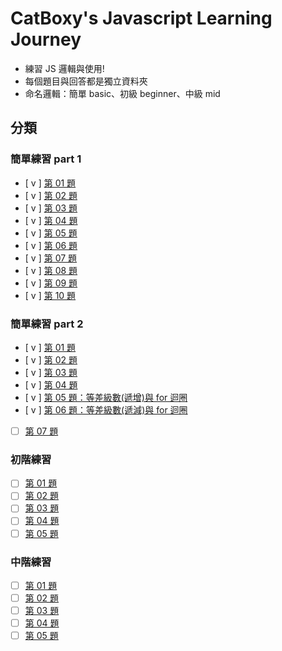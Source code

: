 # CatBoxy's Javascript Learning Journey
- 練習 JS 邏輯與使用!
- 每個題目與回答都是獨立資料夾
- 命名邏輯：簡單 basic、初級 beginner、中級 mid
## 分類
### 簡單練習 part 1
- [ v ] [第 01 題](./basic-01/index.js)
- [ v ] [第 02 題](./basic-02/index.js)
- [ v ] [第 03 題](./basic-03/index.js)
- [ v ] [第 04 題](./basic-04/index.js)
- [ v ] [第 05 題](./basic-05/index.js)
- [ v ] [第 06 題](./basic-06/index.js)
- [ v ] [第 07 題](./basic-07/index.js)
- [ v ] [第 08 題](./basic-08/index.js)
- [ v ] [第 09 題](./basic-09/index.js)
- [ v ] [第 10 題](./basic-10/index.js)
### 簡單練習 part 2
- [ v ] [第 01 題](./basic-11/index.js)
- [ v ] [第 02 題](./basic-12/index.js)
- [ v ] [第 03 題](./basic-13/index.js)
- [ v ] [第 04 題](./basic-14/index.js)
- [ v ] [第 05 題：等差級數(遞增)與 for 迴圈](./basic-15/index.js)
- [ v ] [第 06 題：等差級數(遞減)與 for 迴圈](./basic-16/index.js)
- [  ] [第 07 題](./basic-17/index.js)
### 初階練習
- [  ] [第 01 題](./beginner-01/index.js)
- [  ] [第 02 題](./beginner-02/index.js)
- [  ] [第 03 題](./beginner-03/index.js)
- [  ] [第 04 題](./beginner-04/index.js)
- [  ] [第 05 題](./beginner-05/index.js)
### 中階練習
- [  ] [第 01 題](./mid-01/index.js)
- [  ] [第 02 題](./mid-02/index.js)
- [  ] [第 03 題](./mid-03/index.js)
- [  ] [第 04 題](./mid-04/index.js)
- [  ] [第 05 題](./mid-05/index.js)

